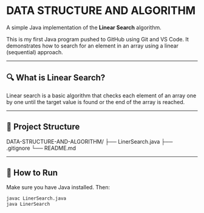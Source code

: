 # DATA STRUCTURE AND ALGORITHM

A simple Java implementation of the **Linear Search** algorithm.

This is my first Java program pushed to GitHub using Git and VS Code. It demonstrates how to search for an element in an array using a linear (sequential) approach.

---

## 🔍 What is Linear Search?

Linear search is a basic algorithm that checks each element of an array one by one until the target value is found or the end of the array is reached.

---

## 📁 Project Structure

DATA-STRUCTURE-AND-ALGORITHM/
├── LinerSearch.java
├── .gitignore
└── README.md

---

## 🚀 How to Run

Make sure you have Java installed. Then:

```bash
javac LinerSearch.java
java LinerSearch
